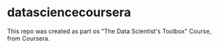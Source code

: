 # datasciencecoursera
This repo was created as part os "The Data Scientist's Toolbox" Course, from Coursera.
